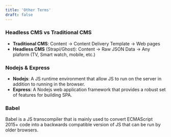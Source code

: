 ```yaml
---
title: 'Other Terms'
draft: false
---
```


### Headless CMS vs Traditional CMS

- **Traditional CMS**: Content -> Content Delivery Template -> Web pages
- **Headless CMS** (Strapi/Ghost): Content -> Raw JSON Data -> Any plaform (TV, Smart watch, mobile, etc.)

### Nodejs & Express

- **Nodejs**: A JS runtime environment that allow JS to run on the server in addition to running in the browser.
- **Express**: A Nodejs web application framework that provides a robust set of features for building SPA.

### Babel

Babel is a JS transcompiler that is mainly used to convert ECMAScript 2015+ code into a backwards compatible version of JS that can be run by older browsers.
